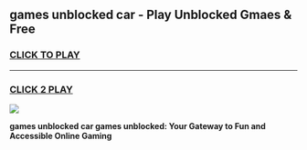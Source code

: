 
## games unblocked car - Play Unblocked Gmaes & Free
<h3>
<a href="https://premium.freeplayer.one?title=games_unblocked_car&ref=19F">CLICK TO PLAY</a></h3>
<hr>

<h3>
<a href="https://premium.freeplayer.one?title=games_unblocked_car&ref=19F">CLICK 2 PLAY</a>
  
</h3>

<a href="https://premium.freeplayer.one?title=games_unblocked_car&ref=19F/"><img src="https://clearcache.store/games.png"></a>


**games unblocked car games unblocked: Your Gateway to Fun and Accessible Online Gaming**
